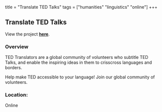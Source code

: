 title = "Translate TED Talks"
tags = ["humanities" "linguistics" "online"]
+++

## Translate TED Talks

View the project [**here**](https://www.ted.com/participate/translate).

### Overview

TED Translators are a global community of volunteers who subtitle TED Talks, and enable the inspiring ideas in them to crisscross languages and borders.

Help make TED accessible to your language! Join our global community of volunteers.

### Location:
Online
